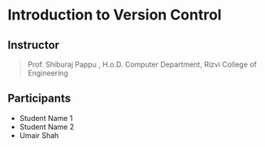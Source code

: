 # Introduction to Version Control

## Instructor

 > Prof. Shiburaj Pappu , H.o.D. Computer Department, Rizvi College of Engineering

## Participants

- Student Name 1
- Student Name 2
- Umair Shah